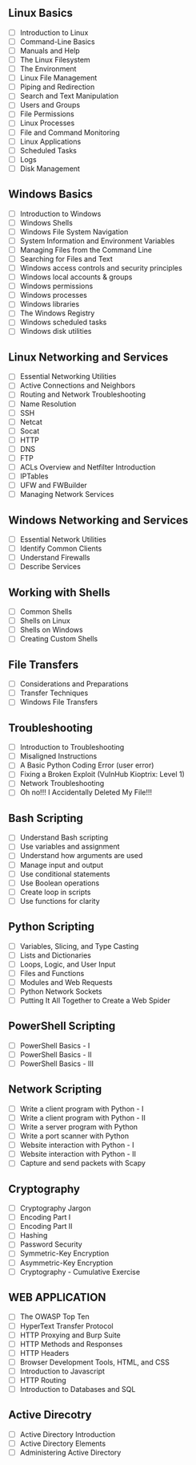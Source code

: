 ## Linux Basics
- [ ]  Introduction to Linux
- [ ]  Command-Line Basics
- [ ]  Manuals and Help
- [ ]  The Linux Filesystem
- [ ]  The Environment
- [ ]  Linux File Management
- [ ]  Piping and Redirection
- [ ]  Search and Text Manipulation
- [ ]  Users and Groups
- [ ]  File Permissions
- [ ]  Linux Processes
- [ ]  File and Command Monitoring
- [ ]  Linux Applications
- [ ]  Scheduled Tasks
- [ ]  Logs
- [ ]  Disk Management

## Windows Basics
- [ ] Introduction to Windows
- [ ] Windows Shells
- [ ] Windows File System Navigation
- [ ] System Information and Environment Variables
- [ ] Managing Files from the Command Line
- [ ] Searching for Files and Text
- [ ] Windows access controls and security principles
- [ ] Windows local accounts & groups
- [ ] Windows permissions
- [ ] Windows processes
- [ ] Windows libraries
- [ ] The Windows Registry
- [ ] Windows scheduled tasks
- [ ] Windows disk utilities
        
##  Linux Networking and Services
- [ ] Essential Networking Utilities
- [ ] Active Connections and Neighbors
- [ ] Routing and Network Troubleshooting
- [ ] Name Resolution
- [ ] SSH
- [ ] Netcat
- [ ] Socat
- [ ] HTTP
- [ ] DNS
- [ ] FTP
- [ ] ACLs Overview and Netfilter Introduction
- [ ] IPTables
- [ ] UFW and FWBuilder
- [ ] Managing Network Services

##  Windows Networking and Services
- [ ] Essential Network Utilities
- [ ] Identify Common Clients
- [ ] Understand Firewalls
- [ ] Describe Services

## Working with Shells
- [ ] Common Shells
- [ ] Shells on Linux
- [ ] Shells on Windows
- [ ] Creating Custom Shells

## File Transfers
- [ ] Considerations and Preparations
- [ ] Transfer Techniques
- [ ] Windows File Transfers

## Troubleshooting
- [ ] Introduction to Troubleshooting
- [ ] Misaligned Instructions
- [ ] A Basic Python Coding Error (user error)
- [ ] Fixing a Broken Exploit (VulnHub Kioptrix: Level 1)
- [ ] Network Troubleshooting
- [ ] Oh no!!! I Accidentally Deleted My File!!!

## Bash Scripting
- [ ] Understand Bash scripting
- [ ] Use variables and assignment
- [ ] Understand how arguments are used
- [ ] Manage input and output
- [ ] Use conditional statements
- [ ] Use Boolean operations
- [ ] Create loop in scripts
- [ ] Use functions for clarity

## Python Scripting
- [ ] Variables, Slicing, and Type Casting
- [ ] Lists and Dictionaries
- [ ] Loops, Logic, and User Input
- [ ] Files and Functions
- [ ] Modules and Web Requests
- [ ] Python Network Sockets
- [ ] Putting It All Together to Create a Web Spider

## PowerShell Scripting
- [ ] PowerShell Basics - I
- [ ] PowerShell Basics - II
- [ ] PowerShell Basics - III

## Network Scripting
- [ ] Write a client program with Python - I
- [ ] Write a client program with Python - II
- [ ] Write a server program with Python
- [ ] Write a port scanner with Python
- [ ] Website interaction with Python - I
- [ ] Website interaction with Python - II
- [ ] Capture and send packets with Scapy

## Cryptography
- [ ] Cryptography Jargon
- [ ] Encoding Part I
- [ ] Encoding Part II
- [ ] Hashing
- [ ] Password Security
- [ ] Symmetric-Key Encryption
- [ ] Asymmetric-Key Encryption
- [ ] Cryptography - Cumulative Exercise

## WEB APPLICATION
- [ ] The OWASP Top Ten
- [ ] HyperText Transfer Protocol
- [ ] HTTP Proxying and Burp Suite
- [ ] HTTP Methods and Responses
- [ ] HTTP Headers
- [ ] Browser Development Tools, HTML, and CSS
- [ ] Introduction to Javascript
- [ ] HTTP Routing
- [ ] Introduction to Databases and SQL

## Active Direcotry
- [ ] Active Directory Introduction
- [ ] Active Directory Elements
- [ ] Administering Active Directory
